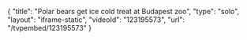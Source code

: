 {
    "title": "Polar bears get ice cold treat at Budapest zoo",
    "type": "solo",
    "layout": "iframe-static",
    "videoId": "123195573",
    "url": "\/tvpembed\/123195573"
}